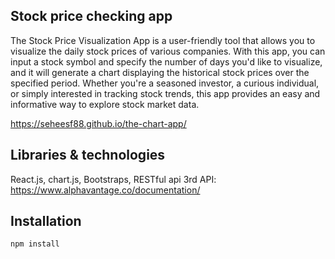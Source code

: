 ## Stock price checking app
The Stock Price Visualization App is a user-friendly tool that allows you to visualize the daily stock prices of various companies. With this app, you can input a stock symbol and specify the number of days you'd like to visualize, and it will generate a chart displaying the historical stock prices over the specified period. Whether you're a seasoned investor, a curious individual, or simply interested in tracking stock trends, this app provides an easy and informative way to explore stock market data.

https://seheesf88.github.io/the-chart-app/

## Libraries & technologies
React.js, chart.js, Bootstraps, RESTful api
3rd API: https://www.alphavantage.co/documentation/
## Installation
```npm install```

